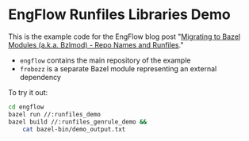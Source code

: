 # EngFlow Runfiles Libraries Demo

This is the example code for the EngFlow blog post &quot;[Migrating to Bazel
Modules (a.k.a. Bzlmod) - Repo Names and Runfiles][blog].&quot;

- `engflow` contains the main repository of the example
- `frobozz` is a separate Bazel module representing an external dependency

To try it out:

```sh
cd engflow
bazel run //:runfiles_demo
bazel build //:runfiles_genrule_demo &&
    cat bazel-bin/demo_output.txt
```

[blog]: https://blog.engflow.com/2024/08/09/migrating-to-bazel-modules-aka-bzlmod---repo-names-and-runfiles/
